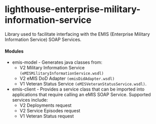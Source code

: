 # lighthouse-enterprise-military-information-service
Library used to facilitate interfacing with the EMIS (Enterprise Military Information Service) SOAP Services.

#### Modules
* emis-model - Generates java classes from:
    * V2 Military Information Service `(eMISMilitaryInformationService.wsdl)`
    * V2 eMIS DoD Adapter `(emisDidAdapter.wsdl)`
    * V1 Veteran Status Service `(eMISVeteranStatusService.wsdl)`.
* emis-client -  Provides a service class that can be imported into applications that require calling an eMIS SOAP Service.
Supported services include:
    * V2 Deployments request
    * V2 Service Episodes request
    * V1 Veteran Status request
